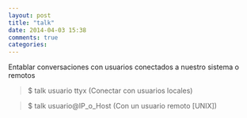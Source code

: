 ```yaml
---
layout: post
title: "talk"
date: 2014-04-03 15:38
comments: true
categories: 
---
```

Entablar conversaciones con usuarios conectados a nuestro sistema o remotos

>$ talk usuario ttyx  (Conectar con usuarios locales)

>$ talk usuario@IP_o_Host (Con un usuario remoto [UNIX])

